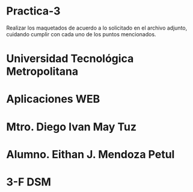 # Practica-3
Realizar los maquetados de acuerdo a lo solicitado en el archivo adjunto, cuidando cumplir con cada uno de los puntos mencionados.

# Universidad Tecnológica Metropolitana
# Aplicaciones WEB
# Mtro. Diego Ivan May Tuz

# Alumno. Eithan J. Mendoza Petul
# 3-F DSM

